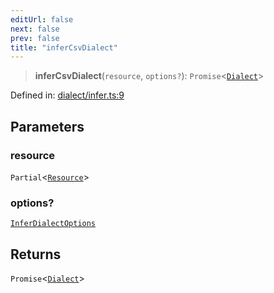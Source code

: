 ```yaml
---
editUrl: false
next: false
prev: false
title: "inferCsvDialect"
---
```


> **inferCsvDialect**(`resource`, `options?`): `Promise`\<[`Dialect`](/reference/_dpkit/core/dialect/)\>

Defined in: [dialect/infer.ts:9](https://github.com/datisthq/dpkit/blob/5891634de8175d14853313e208ffbae144fd78eb/csv/dialect/infer.ts#L9)

## Parameters

### resource

`Partial`\<[`Resource`](/reference/_dpkit/core/resource/)\>

### options?

[`InferDialectOptions`](/reference/dpkit/inferdialectoptions/)

## Returns

`Promise`\<[`Dialect`](/reference/_dpkit/core/dialect/)\>
